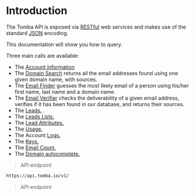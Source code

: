 # Introduction

The Tomba API is exposed via [RESTful](http://en.wikipedia.org/wiki/Representational_state_transfer) web services and makes use of the standard [JSON](https://en.wikipedia.org/wiki/JSON) encoding.

This documentation will show you how to query.

Three main calls are available:

- The [Account information](#account-information)
- The [Domain Search](#domain-search) returns all the email addresses found using one given domain name, with sources.
- The [Email Finder](#email-finder) guesses the most likely email of a person using his/her first name, last name and a domain name.
- The [Email Verifier](#email-verifier) checks the deliverability of a given email address, verifies if it has been found in our database, and returns their sources.
- The [Leads.](#leads) .
- The [Leads Lists.](#leads-lists)
- The [Lead Attributes.](#leads-attributes)
- The [Usage.](#usage)
- The Account [Logs.](#logs)
- The [Keys.](#keys)
- The [Email Count.](#email-count)
- The [Domain autocomplete.](#autocomplete)

> API endpoint

```bash
https://api.tomba.io/v1/
```

> API endpoint
